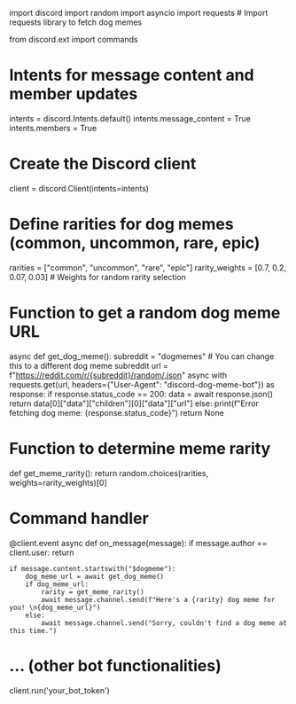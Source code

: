 import discord
import random
import asyncio
import requests  # Import requests library to fetch dog memes

from discord.ext import commands

# Intents for message content and member updates
intents = discord.Intents.default()
intents.message_content = True
intents.members = True

# Create the Discord client
client = discord.Client(intents=intents)

# Define rarities for dog memes (common, uncommon, rare, epic)
rarities = ["common", "uncommon", "rare", "epic"]
rarity_weights = [0.7, 0.2, 0.07, 0.03]  # Weights for random rarity selection

# Function to get a random dog meme URL
async def get_dog_meme():
    subreddit = "dogmemes"  # You can change this to a different dog meme subreddit
    url = f"https://reddit.com/r/{subreddit}/random/.json"
    async with requests.get(url, headers={"User-Agent": "discord-dog-meme-bot"}) as response:
        if response.status_code == 200:
            data = await response.json()
            return data[0]["data"]["children"][0]["data"]["url"]
        else:
            print(f"Error fetching dog meme: {response.status_code}")
            return None

# Function to determine meme rarity
def get_meme_rarity():
    return random.choices(rarities, weights=rarity_weights)[0]

# Command handler
@client.event
async def on_message(message):
    if message.author == client.user:
        return

    if message.content.startswith("$dogmeme"):
        dog_meme_url = await get_dog_meme()
        if dog_meme_url:
            rarity = get_meme_rarity()
            await message.channel.send(f"Here's a {rarity} dog meme for you! \n{dog_meme_url}")
        else:
            await message.channel.send("Sorry, couldn't find a dog meme at this time.")

# ... (other bot functionalities)

client.run('your_bot_token')
